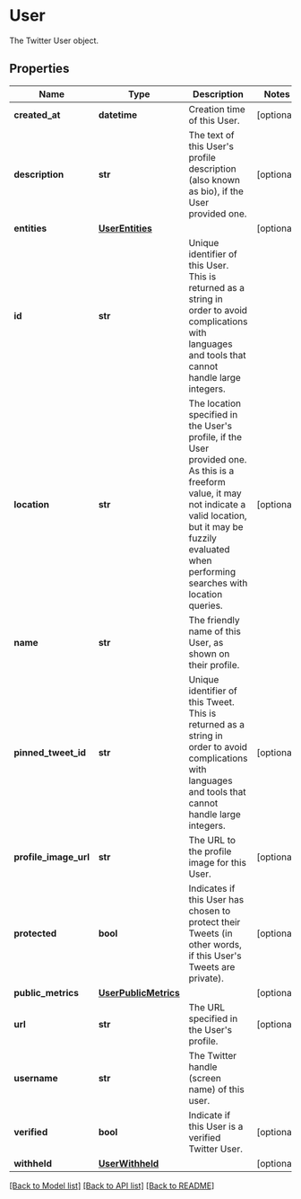 # User

The Twitter User object.

## Properties
Name | Type | Description | Notes
------------ | ------------- | ------------- | -------------
**created_at** | **datetime** | Creation time of this User. | [optional] 
**description** | **str** | The text of this User&#39;s profile description (also known as bio), if the User provided one. | [optional] 
**entities** | [**UserEntities**](UserEntities.md) |  | [optional] 
**id** | **str** | Unique identifier of this User. This is returned as a string in order to avoid complications with languages and tools that cannot handle large integers. | 
**location** | **str** | The location specified in the User&#39;s profile, if the User provided one. As this is a freeform value, it may not indicate a valid location, but it may be fuzzily evaluated when performing searches with location queries. | [optional] 
**name** | **str** | The friendly name of this User, as shown on their profile. | 
**pinned_tweet_id** | **str** | Unique identifier of this Tweet. This is returned as a string in order to avoid complications with languages and tools that cannot handle large integers. | [optional] 
**profile_image_url** | **str** | The URL to the profile image for this User. | [optional] 
**protected** | **bool** | Indicates if this User has chosen to protect their Tweets (in other words, if this User&#39;s Tweets are private). | [optional] 
**public_metrics** | [**UserPublicMetrics**](UserPublicMetrics.md) |  | [optional] 
**url** | **str** | The URL specified in the User&#39;s profile. | [optional] 
**username** | **str** | The Twitter handle (screen name) of this user. | 
**verified** | **bool** | Indicate if this User is a verified Twitter User. | [optional] 
**withheld** | [**UserWithheld**](UserWithheld.md) |  | [optional] 

[[Back to Model list]](../README.md#documentation-for-models) [[Back to API list]](../README.md#documentation-for-api-endpoints) [[Back to README]](../README.md)


